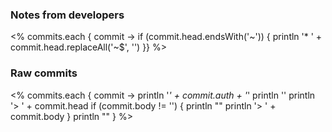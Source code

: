 ### Notes from developers

<% commits.each { commit ->
if (commit.head.endsWith('~')) {
    println '* ' + commit.head.replaceAll('~$', '') }} %>

### Raw commits

<% commits.each { commit ->
println '*' + commit.auth + '*'
println ''
println '> ' + commit.head
if (commit.body != '') {
    println ""
    println '> ' + commit.body
}
println "" } %>